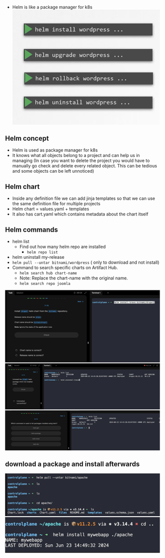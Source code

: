 - Helm is like a package manager for k8s
![492473b7c6daf7d94b3ed42dcbc32586.png](../_resources/492473b7c6daf7d94b3ed42dcbc32586.png)

## Helm concept
- Helm is used as package manager for k8s
- It knows what all objects belong to a project and can help us in managing (In case you want to delete the project you would have to manually go check and delete every related object. This can be tedious and some objects can be left unnoticed)

## Helm chart
- Inside any definition file we can add jinja templates so that we can use the same definition file for multiple projects
- Helm chart = values.yaml + templates
- It also has cart.yaml which contains metadata about the chart itself

## Helm commands
- helm list
	- Find out how many helm repo are installed
		- `helm repo list`
- helm uninstall my-release
- `helm pull --untar bitnami/wordpress` ( only to download and not install)
- Command to search specific charts on Artifact Hub.
	- 	 `helm search hub chart-name` 
	- 	 Note: Replace the chart-name with the original name.
	- 	 `helm search repo joomla`

![25a91c4460fe4bcd3fed5a348266164e.png](../_resources/25a91c4460fe4bcd3fed5a348266164e.png)
![2d5cae1d8056ae550e7a5d8e42db47de.png](../_resources/2d5cae1d8056ae550e7a5d8e42db47de.png)
![76ea205ade594c6d7d46c618dd0f6154.png](../_resources/76ea205ade594c6d7d46c618dd0f6154.png)

## download a package and install afterwards
![4341de3b48b201ed232974b85d769cfc.png](../_resources/4341de3b48b201ed232974b85d769cfc.png)
![ac74cb17dc534333777697fc77a45600.png](../_resources/ac74cb17dc534333777697fc77a45600.png)
